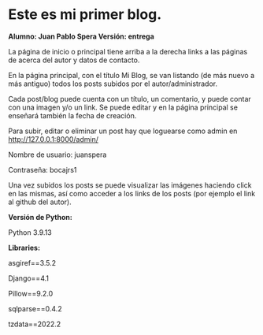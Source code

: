 # Este es mi primer blog.
**Alumno: Juan Pablo Spera
Versión: entrega**

La página de inicio o principal tiene arriba a la derecha links a las páginas de acerca del autor y datos de contacto.

En la página principal, con el título Mi Blog, se van listando (de más nuevo a más antiguo) todos los posts subidos por el autor/administrador.

Cada post/blog puede cuenta con un título, un comentario, y puede contar con una imagen y/o un link. Se puede editar y en la página principal se enseñará también la fecha de creación.

Para subir, editar o eliminar un post hay que loguearse como admin en http://127.0.0.1:8000/admin/

Nombre de usuario: juanspera

Contraseña: bocajrs1

Una vez subidos los posts se puede visualizar las imágenes haciendo click en las mismas, así como acceder a los links de los posts (por ejemplo el link al github del autor).

**Versión de Python:**

Python 3.9.13

**Libraries:**

asgiref==3.5.2

Django==4.1

Pillow==9.2.0

sqlparse==0.4.2

tzdata==2022.2




